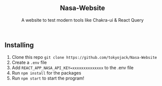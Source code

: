 <h2  align="center">Nasa-Website</h2>
<p  align="center">A website to test modern tools like Chakra-ui & React Query</p>

<br/>

## Installing

1. Clone this repo ```git clone https://github.com/tokyojack/Nasa-Website```
2. Create a ```.env``` file 
3. Add ```REACT_APP_NASA_API_KEY=xxxxxxxxxxxxxx``` to the .env file
4. Run ```npm install```  for the packages
5. Run ```npm start```  to start the program!